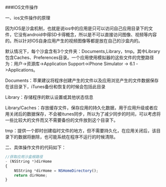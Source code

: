 ###IOS文件操作

一、ios文件操作的原理

因为IOS是沙盒机制，也就是说ios中的应用是只可以访问自己应用目录下的文件，它没有android中得SD卡得概念，所以是不可以直接访问图像、视频等内容的。所以针对IOS自身应用产生的视频图像等都是放在自己的沙盒内的。
  
默认情况下，每个沙盒含有3个文件夹：Documents,Library，tmp。其中Library包含Caches、Preferences目录。一个应用使用模拟器的这些文件的完整路径为：用户->资源库->Application Support->iPhone Simulator -> 6.1 ->Applications。

Documents：苹果建议将程序创建产生的文件以及应用浏览产生的文件数据保存在该目录下，iTunes备份和恢复的时候会包括此目录

Library：存储程序的默认设置或其他状态信息

Library/Caches：存放缓存文件，保存应用的持久化数据，用于应用升级或者应用关闭后的数据保存，不会被itunes同步，所以为了减少同步的时间，可以考虑将一些比较大的文件而又不需要备份的文件放到这个目录下。

tmp：提供一个即时创建临时文件的地方，但不需要持久化，在应用关闭后，该目录下的数据将删除，也可能系统在程序不运行的时候清除。

二、具体操作文件的代码如下：
```javascript
//获取应用沙盒根路径
- (NSString *)dirHome
{
    NSString *dirHome = NSHomeDirectory();
    return dirHome;
}

```
